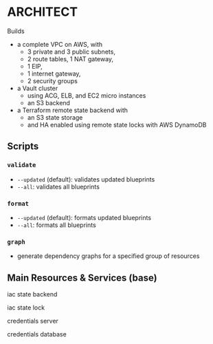 # ARCHITECT

Builds
- a complete VPC on AWS, with 
  - 3 private and 3 public subnets,
  - 2 route tables, 1 NAT gateway,
  - 1 EIP,
  - 1 internet gateway,
  - 2 security groups
- a Vault cluster
  - using ACG, ELB, and EC2 micro instances
  - an S3 backend
- a Terraform remote state backend with
  - an S3 state storage
  - and HA enabled using remote state locks with AWS DynamoDB

## Scripts

### `validate`

- `--updated` (default): validates updated blueprints
- `--all`: validates all blueprints

### `format`

- `--updated` (default): formats updated blueprints
- `--all`: formats all blueprints

### `graph`

- generate dependency graphs for a specified group of resources

## Main Resources & Services (base)

iac state backend

iac state lock

credentials server

credentials database
